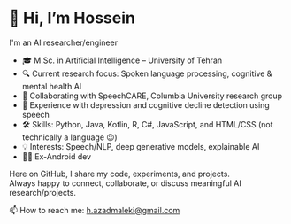 # 👋 Hi, I’m Hossein

I'm an AI researcher/engineer  

- 🎓 M.Sc. in Artificial Intelligence – University of Tehran  
- 🔍 Current research focus: Spoken language processing, cognitive & mental health AI  
- 🤝 Collaborating with SpeechCARE, Columbia University research group  
- 🧠 Experience with depression and cognitive decline detection using speech  
- 🛠️ Skills: Python, Java, Kotlin, R, C#, JavaScript, and HTML/CSS (not technically a language 😉)  
- 💡 Interests: Speech/NLP, deep generative models, explainable AI  
- 👨‍💻 Ex-Android dev  

Here on GitHub, I share my code, experiments, and projects.  
Always happy to connect, collaborate, or discuss meaningful AI research/projects.  

📫 How to reach me: [h.azadmaleki@gmail.com](mailto:h.azadmaleki@gmail.com)
